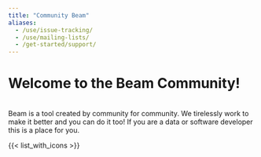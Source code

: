 ```yaml
---
title: "Community Beam"
aliases:
  - /use/issue-tracking/
  - /use/mailing-lists/
  - /get-started/support/
---
```

<!--
Licensed under the Apache License, Version 2.0 (the "License");
you may not use this file except in compliance with the License.
You may obtain a copy of the License at

http://www.apache.org/licenses/LICENSE-2.0

Unless required by applicable law or agreed to in writing, software
distributed under the License is distributed on an "AS IS" BASIS,
WITHOUT WARRANTIES OR CONDITIONS OF ANY KIND, either express or implied.
See the License for the specific language governing permissions and
limitations under the License.
-->

# Welcome to the Beam Community!
</br>
Beam is a tool created by community for community. We tirelessly work to make it better and you can do it too!
If you are a data or software developer this is a place for you.

{{< list_with_icons >}}